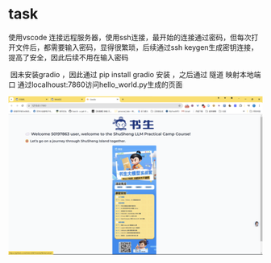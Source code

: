 # task

使用vscode 连接远程服务器，使用ssh连接，最开始的连接通过密码，但每次打开文件后，都需要输入密码，显得很繁琐，后续通过ssh keygen生成密钥连接，提高了安全，因此后续不用在输入密码


​    因未安装gradio ，因此通过 pip install gradio 安装 ，之后通过 隧道 映射本地端口 通过localhoust:7860访问hello_world.py生成的页面
​    

![](./img/index.png)